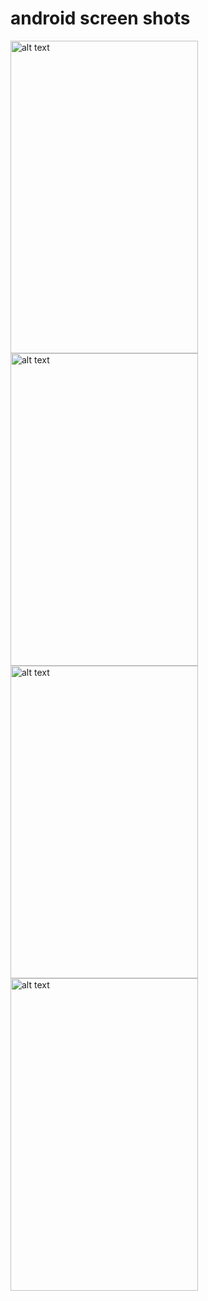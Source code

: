 # android screen shots

<img src="https://user-images.githubusercontent.com/46978582/124822236-e183d300-df2c-11eb-81c1-ffde43851880.png" alt="alt text" width="300" height="500">

<img src="https://user-images.githubusercontent.com/46978582/124822236-e183d300-df2c-11eb-81c1-ffde43851880.png" alt="alt text" width="300" height="500">
<img src="https://user-images.githubusercontent.com/46978582/124822302-f52f3980-df2c-11eb-92ea-dda627cc75c1.png" alt="alt text" width="300" height="500">
<img src="https://user-images.githubusercontent.com/46978582/124822312-f7919380-df2c-11eb-987a-7d459829cd54.png" alt="alt text" width="300" height="500">



